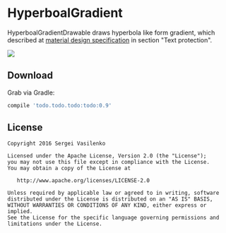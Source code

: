 HyperboalGradient
=======

HyperboalGradientDrawable draws hyperbola like form gradient, which described at [material design specification][1] in section "Text protection".

![](https://material-design.storage.googleapis.com/publish/material_v_9/0B7tHpXMphfIHSzM4ZmFaekhuOUE/style_imagery_integration_text7.png)

Download
--------

Grab via Gradle:
```groovy
compile 'todo.todo.todo:todo:0.9'
```


License
--------

    Copyright 2016 Sergei Vasilenko

    Licensed under the Apache License, Version 2.0 (the "License");
    you may not use this file except in compliance with the License.
    You may obtain a copy of the License at

       http://www.apache.org/licenses/LICENSE-2.0

    Unless required by applicable law or agreed to in writing, software
    distributed under the License is distributed on an "AS IS" BASIS,
    WITHOUT WARRANTIES OR CONDITIONS OF ANY KIND, either express or implied.
    See the License for the specific language governing permissions and
    limitations under the License.
    
[1]: https://material.google.com/style/imagery.html#imagery-ui-integration
